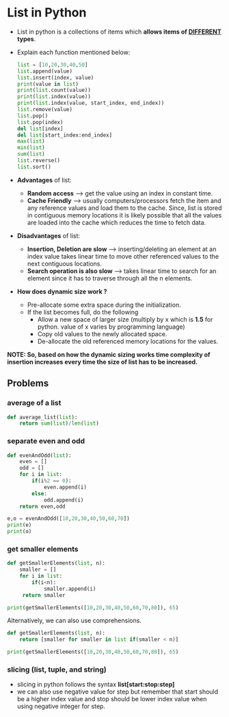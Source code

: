 # List in Python

- List in python is a collections of items which **allows items of <u>DIFFERENT</u> types**. 

- Explain each function mentioned below:

  ```python
  list = [10,20,30,40,50]
  list.append(value)
  list.insert(index, value)
  print(value in list)
  print(list.count(value))
  print(list.index(value))
  print(list.index(value, start_index, end_index))
  list.remove(value)
  list.pop()
  list.pop(index)
  del list[index]
  del list[start_index:end_index]
  max(list)
  min(list)
  sum(list)
  list.reverse()
  list.sort()
  ```

- **Advantages** of list:

  - **Random access** --> get the value using an index in constant time.
  - **Cache Friendly** --> usually computers/processors fetch the item and any reference values and load them to the cache. Since, list is stored in contiguous memory locations it is likely possible that all the values are loaded into the cache which reduces the time to fetch data.

- **Disadvantages** of list:

  - **Insertion, Deletion are slow** --> inserting/deleting an element at an index value takes linear time to move other referenced values to the next contiguous locations. 
  - **Search operation is also slow** --> takes linear time to search for an element since it has to traverse through all the n elements. 

- **How does dynamic size work ?**

  - Pre-allocate some extra space during the initialization.
  - If the list becomes full, do the following
    - Allow a new space of larger size (multiply by x which is **1.5** for python. value of x varies by programming language)
    - Copy old values to the newly allocated space.
    - De-allocate the old referenced memory locations for the values.

**NOTE: So, based on how the dynamic sizing works time complexity of insertion increases every time the size of list has to be increased.**

## Problems

### average of a list

```python
def average_list(list):
    return sum(list)/len(list)
```

### separate even and odd

```python
def evenAndOdd(list):
    even = []
    odd = []
    for i in list:
        if(i%2 == 0):
            even.append(i)
        else:
            odd.append(i)
    return even,odd

e,o = evenAndOdd([10,20,30,40,50,60,70])
print(e)
print(o)
```

### get smaller elements

```python
def getSmallerElements(list, n):
    smaller = []
    for i in list:
        if(i<n):
            smaller.append(i)
     return smaller

print(getSmallerElements([10,20,30,40,50,60,70,80]), 65)
```

Alternatively, we can also use comprehensions.

```python
def getSmallerElements(list, n):
    return [smaller for smaller in list if(smaller < n)]

print(getSmallerElements([10,20,30,40,50,60,70,80]), 65)
```

### slicing (list, tuple, and string)

- slicing in python follows the syntax **list[start:stop:step]**
- we can also use negative value for step but remember that start should be a higher index value and stop should be lower index value when using negative integer for step.

